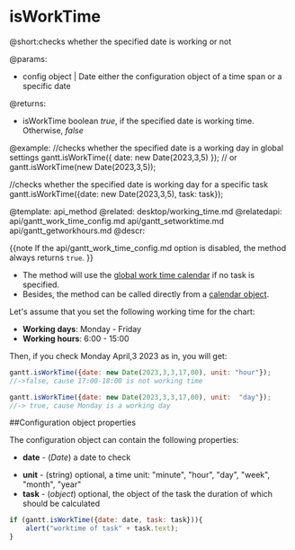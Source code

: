 isWorkTime
=============


@short:checks whether the specified date is working or not
	

@params:
- config	object | Date		either the configuration object of a time span or a specific date


@returns:
- isWorkTime	boolean		<i>true</i>, if the specified date is working time. Otherwise, <i>false</i>

@example:
//checks whether the specified date is a working day in global settings
gantt.isWorkTime({ date: new Date(2023,3,5) });
// or
gantt.isWorkTime(new Date(2023,3,5));

//checks whether the specified date is working day for a specific task
gantt.isWorkTime({date: new Date(2023,3,5), task: task});


@template:	api_method
@related:
	desktop/working_time.md
@relatedapi:
	api/gantt_work_time_config.md
	api/gantt_setworktime.md
    api/gantt_getworkhours.md
@descr:

{{note
If the api/gantt_work_time_config.md option is disabled, the method always returns `true`. 
}}

- The method will use the [global work time calendar](desktop/working_time.md#getcalendars) if no task is specified. <br>
- Besides, the method can be called directly from a [calendar object](api/gantt_calendar_other.md).


Let's  assume that you set the following working time for the chart:

- **Working days**: Monday - Friday
- **Working hours**: 6:00 - 15:00

Then, if you check Monday April,3 2023 as in, you will get: 

~~~js
gantt.isWorkTime({date: new Date(2023,3,3,17,00), unit: "hour"}); 
//->false, cause 17:00-18:00 is not working time

gantt.isWorkTime({date: new Date(2023,3,3,17,00), unit:  "day"}); 
//-> true, cause Monday is a working day
~~~

##Configuration object properties

The configuration object can contain the following properties:

- **date** - (*Date*) a date to check 
* **unit** - (string)	optional, a time unit: "minute", "hour", "day", "week", "month", "year"
* **task** - (*object*)	optional, the object of the task the duration of which should be calculated

~~~js
if (gantt.isWorkTime({date: date, task: task})){
    alert("worktime of task" + task.text);
}
~~~
